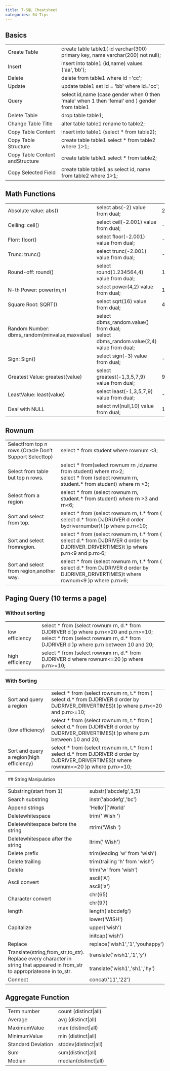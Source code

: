 ```yaml
---
title: T-SQL Cheatsheet
categories: 04-Tips
---
```


## Basics
<table>
  <tr>
    <td>Create Table</td>
    <td>create table table1( id varchar(300) primary key, name varchar(200) not null);</td>
  </tr>
  <tr>
    <td>Insert </td>
    <td>insert into table1 (id,name) values ('aa','bb');</td>
  </tr>
  <tr>
    <td>Delete</td>
    <td>delete from table1 where id ='cc';</td>
  </tr>
  <tr>
    <td>Update</td>
    <td>update table1 set id = 'bb' where id='cc';</td>
  </tr>
  <tr>
    <td>Query</td>
    <td>select id,name (case gender when 0 then 'male' when 1 then ‘femal’ end  ) gender from  table1</td>
  </tr>
  <tr>
    <td>Delete Table  </td>
    <td>drop table table1;</td>
  </tr>
  <tr>
    <td>Change Table Title </td>
    <td>alter table table1 rename to table2;</td>
  </tr>
  <tr>
    <td>Copy Table Content</td>
    <td>insert into table1 (select * from table2);</td>
  </tr>
  <tr>
    <td>Copy Table Structure</td>
    <td>create table table1 select * from table2 where 1&gt;1;</td>
  </tr>
  <tr>
    <td>Copy Table Content andStructure</td>
    <td>create table table1 select * from table2;</td>
  </tr>
  <tr>
    <td>Copy Selected Field</td>
    <td>create table table1 as select id, name from table2 where 1&gt;1;</td>
  </tr>
</table>

## Math Functions

<table>
  <tr>
    <td>Absolute value: abs()</td>
    <td>select abs(-2) value from dual;</td>
    <td>2</td>
  </tr>
  <tr>
    <td>Ceiling: ceil()</td>
    <td>select ceil(-2.001) value from dual;</td>
    <td>-2</td>
  </tr>
  <tr>
    <td>Florr: floor()</td>
    <td>select floor(-2.001) value from dual;</td>
    <td>-3</td>
  </tr>
  <tr>
    <td>Trunc: trunc()</td>
    <td>select trunc(-2.001) value from dual;</td>
    <td>-2</td>
  </tr>
  <tr>
    <td>Round-off: round()</td>
    <td>select round(1.234564,4) value from dual;</td>
    <td>1.2346</td>
  </tr>
  <tr>
    <td>N-th Power: power(m,n)</td>
    <td>select power(4,2) value from dual;</td>
    <td>16</td>
  </tr>
  <tr>
    <td>Square Root: SQRT()</td>
    <td>select sqrt(16) value from dual;</td>
    <td>4</td>
  </tr>
  <tr>
    <td>Random Number: dbms_random(minvalue,maxvalue)</td>
    <td>select dbms_random.value() from dual;<br>select dbms_random.value(2,4) value from dual;</td>
    <td>  </td>
  </tr>
  <tr>
    <td>Sign: Sign()</td>
    <td>select sign(-3) value from dual;</td>
    <td>-1</td>
  </tr>
  <tr>
    <td>Greatest Value: greatest(value)</td>
    <td>select greatest(-1,3,5,7,9) value from dual;</td>
    <td>9</td>
  </tr>
  <tr>
    <td>LeastValue: least(value)</td>
    <td>select least(-1,3,5,7,9) value from dual;</td>
    <td>-1</td>
  </tr>
  <tr>
    <td>Deal with NULL</td>
    <td>select  nvl(null,10) value from dual;</td>
    <td>10</td>
  </tr>
</table>

## Rownum

<table>
  <tr>
    <td>Selectfrom top n rows.(Oracle Don’t Support Selecttop)</td>
    <td>select * from student where rownum &lt;3;</td>
  </tr>
  <tr>
    <td>Select from table but top n rows.</td>
    <td>select * from(select rownum rn ,id,name from student) where rn&gt;2;<br>select * from (select rownum rn, student.* from student) where rn &gt;3;</td>
  </tr>
  <tr>
    <td>Select from a region</td>
    <td>select * from (select rownum rn, student.* from student) where rn &gt;3 and rn&lt;6;</td>
  </tr>
  <tr>
    <td>Sort and select from top.</td>
    <td>select * from (select rownum rn, t.* from ( select d.* from DJDRUVER d order  bydrivernumber)t )p where p.rn&lt;10;</td>
  </tr>
  <tr>
    <td>Sort and select fromregion.</td>
    <td>select * from (select rownum rn, t.* from ( select d.* from DJDRIVER d order by DJDRIVER_DRIVERTIMES)t )p where p.rn&lt;9 and p.rn&gt;6;</td>
  </tr>
  <tr>
    <td>Sort and select from region,another way.</td>
    <td>select * from (select rownum rn, t.* from ( select d.* from DJDRIVER d order by DJDRIVER_DRIVERTIMES)t where rownum&lt;9 )p where p.rn&gt;6;</td>
  </tr>
</table>

## Paging Query (10 terms a page)

### Without sorting

<table>
  <tr>
    <td>low efficiency</td>
    <td>select * from (select rownum rn, d.* from DJDRIVER d  )p where p.rn&lt;=20 and p.rn&gt;=10;<br>select * from (select rownum rn, d.* from DJDRIVER d  )p where p.rn between 10 and 20;</td>
  </tr>
  <tr>
    <td>high efficiency</td>
    <td>select * from (select rownum rn, d.* from DJDRIVER d where rownum&lt;=20 )p where p.rn&gt;=10;</td>
  </tr>
</table>

### With Sorting

<table>
  <tr>
    <td>Sort and query a region</td>
    <td>select * from (select rownum rn, t.* from ( select d.* from DJDRIVER d order by DJDRIVER_DRIVERTIMES)t )p where p.rn&lt;=20 and p.rn&gt;=10;</td>
  </tr>
  <tr>
    <td>(low efficiency)</td>
    <td>select * from (select rownum rn, t.* from ( select d.* from DJDRIVER d order by DJDRIVER_DRIVERTIMES)t )p where p.rn between 10 and 20;</td>
  </tr>
  <tr>
    <td>Sort and query a region(high efficiency) </td>
    <td>select * from (select rownum rn, t.* from ( select d.* from DJDRIVER d order by DJDRIVER_DRIVERTIMES)t where rownum&lt;=20 )p where p.rn&gt;=10;</td>
  </tr>
</table>
 
## String Manipulation

<table>
  <tr>
    <td>Substring(start from 1)</td>
    <td>substr('abcdefg',1,5)</td>
    <td>Abcde</td>
  </tr>
  <tr>
    <td>Search substring</td>
    <td>instr('abcdefg','bc')</td>
    <td>TRUE</td>
  </tr>
  <tr>
    <td>Append strings</td>
    <td>'Hello'||'World' </td>
    <td>HelloWorld</td>
  </tr>
  <tr>
    <td>Deletewhitespace</td>
    <td>trim('  Wish ') </td>
    <td>Wish</td>
  </tr>
  <tr>
    <td>Deletewhitespace before the string</td>
    <td>rtrim('Wish  ') </td>
    <td>Wish</td>
  </tr>
  <tr>
    <td>Deletewhitespace after the string</td>
    <td>ltrim('  Wish') </td>
    <td>wish</td>
  </tr>
  <tr>
    <td>Delete prefix</td>
    <td>trim(leading 'w' from 'wish')</td>
    <td>ish</td>
  </tr>
  <tr>
    <td>Delete trailing</td>
    <td>trim(trailing 'h' from 'wish') </td>
    <td>wis</td>
  </tr>
  <tr>
    <td>Delete </td>
    <td>trim('w' from 'wish')</td>
    <td>ish</td>
  </tr>
  <tr>
    <td rowspan="2">Ascii convert</td>
    <td>ascii('A') </td>
    <td>65</td>
  </tr>
  <tr>
    <td>ascii('a')</td>
    <td>97</td>
  </tr>
  <tr>
    <td rowspan="2">Character convert</td>
    <td>chr(65)</td>
    <td>A</td>
  </tr>
  <tr>
    <td>chr(97)</td>
    <td>a</td>
  </tr>
  <tr>
    <td>length </td>
    <td>length('abcdefg')   </td>
    <td>7</td>
  </tr>
  <tr>
    <td rowspan="3">Capitalize</td>
    <td>lower('WISH') </td>
    <td>wish</td>
  </tr>
  <tr>
    <td>upper('wish') </td>
    <td>WISH</td>
  </tr>
  <tr>
    <td>initcap('wish')</td>
    <td>Wish</td>
  </tr>
  <tr>
    <td>Replace</td>
    <td>replace('wish1','1','youhappy') </td>
    <td>wishyouhappy</td>
  </tr>
  <tr>
    <td rowspan="2">Translate(string,from_str,to_str).<br>Replace every character in string that appeared in from_str to appropriateone in to_str.</td>
    <td>translate('wish1','1','y') </td>
    <td>wishy</td>
  </tr>
  <tr>
    <td>translate('wish1','sh1','hy')</td>
    <td>wihy</td>
  </tr>
  <tr>
    <td>Connect</td>
    <td>concat('11','22')</td>
    <td>1122</td>
  </tr>
</table>

## Aggregate Function

<table>
  <tr>
    <td>Term number</td>
    <td>count (distinct|all)</td>
  </tr>
  <tr>
    <td>Average</td>
    <td>avg (distinct|all)</td>
  </tr>
  <tr>
    <td>MaximumValue</td>
    <td>max (distinct|all)</td>
  </tr>
  <tr>
    <td>MinimumValue</td>
    <td>min (distinct|all)</td>
  </tr>
  <tr>
    <td>Standard Deviation</td>
    <td>stddev(distinct|all)</td>
  </tr>
  <tr>
    <td>Sum</td>
    <td>sum(distinct|all)</td>
  </tr>
  <tr>
    <td>Median</td>
    <td>median(distinct|all)</td>
  </tr>
